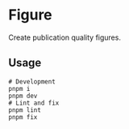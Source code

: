 # Figure

Create publication quality figures.

## Usage

```shell
# Development
pnpm i
pnpm dev
# Lint and fix
pnpm lint
pnpm fix
```
